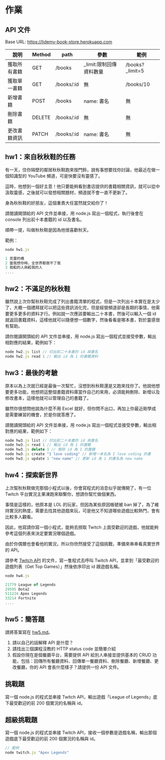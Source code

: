 # 作業

## API 文件

Base URL: https://lidemy-book-store.herokuapp.com

| 說明     | Method | path       | 參數                   | 範例             |
|--------|--------|------------|----------------------|----------------|
| 獲取所有書籍 | GET    | /books     | _limit:限制回傳資料數量           | /books?_limit=5 |
| 獲取單一書籍 | GET    | /books/:id | 無                    | /books/10      |
| 新增書籍   | POST   | /books     | name: 書名 | 無              |
| 刪除書籍   | DELETE   | /books/:id     | 無 | 無              |
| 更改書籍資訊   | PATCH   | /books/:id     | name: 書名 | 無              |


## hw1：來自秋秋鞋的任務

有一天，住你隔壁的鄰居秋秋鞋跑來按門鈴，說有事想要找你討論，他最近在做一個知識型的 YouTube 頻道，可是快要沒有靈感了。

這時，他想到一個好主意！他只要能夠看到書店提供的書籍相關資訊，就可以從中汲取靈感，之後就可以發想相關題材，頻道就不會一直不更新了。

身為秋秋鞋的好朋友，這個重責大任當然就交給你了！

請閱讀開頭給的 API 文件並串接，用 node.js 寫出一個程式，執行後會在 console 列出前十本書籍的 id 以及書名。

順帶一提，叫做秋秋鞋是因為他很喜歡秋天。

範例：

``` js
node hw1.js

1 克雷的橋
2 當我想你時，全世界都救不了我
3 我殺的人與殺我的人
....
```

## hw2：不滿足的秋秋鞋

雖然說上次你幫秋秋鞋完成了列出書籍清單的程式，但是一次列出十本實在是太少了，大概一個禮拜就可以把這些資訊消化完，但是經營頻道卻是長期的事情，他需要更多更多的資料才行。例如說一次應該要輸出二十本書，然後可以輸入一個 id 就返回書籍資料，這樣他就可以隨便想一個數字，然後看看是哪本書，對於靈感很有幫助。

請你閱讀開頭給的 API 文件並串接，用 node.js 寫出一個程式並接受參數，輸出相對應的結果，範例如下：

``` js
node hw2.js list // 印出前二十本書的 id 與書名
node hw2.js read 1 // 輸出 id 為 1 的書籍資料
```

## hw3：最後的考驗

原本以為上次就已經是最後一次幫忙，沒想到秋秋鞋還是又跑來找你了。他說他想要更多功能，他想把這整個書籍資料庫當作自己的來用，必須能夠刪除、新增以及修改書本，這樣他就可以管理自己的書籍了。

雖然你很想問他說為什麼不用 Excel 就好，但你問不出口，再加上你最近剛學成是需要練習的機會，於是你就答應了。

請閱讀開頭給的 API 文件並串接，用 node.js 寫出一個程式並接受參數，輸出相對應的結果，範例如下：

``` js
node hw3.js list // 印出前二十本書的 id 與書名
node hw3.js read 1 // 輸出 id 為 1 的書籍
node hw3.js delete 1 // 刪除 id 為 1 的書籍
node hw3.js create "I love coding" // 新增一本名為 I love coding 的書
node hw3.js update 1 "new name" // 更新 id 為 1 的書名為 new name
```

## hw4：探索新世界

上次幫秋秋鞋做完那個小程式以後，你會寫程式的消息似乎就傳開了，有一位 Twitch 平台實況主果凍跑來聯繫你，想請你幫忙做個東西。

事情是這樣的，他原本是 LOL 的玩家，但因為某些原因帳號被 ban 掉了，為了維持實況的熱度，需要去找其他遊戲來玩，可是他又不知道哪些遊戲比較熱門，會有比較多人觀看。

因此，他寫請你寫一個小程式，能夠去撈取 Twitch 上面受歡迎的遊戲，他就能夠參考這個列表來決定要實況哪個遊戲。

由於你偶爾也會看他的實況，所以你欣然接受了這個挑戰，準備來串串看真實世界的 API。

請參考 [Twitch API](https://dev.twitch.tv/docs/api/) 的文件，寫一隻程式去呼叫 Twitch API，並拿到「最受歡迎的遊戲列表（Get Top Games）」然後依序印出 id 跟遊戲名稱。

``` js
node hw4.js

21779 League of Legends
29595 Dota2
511224 Apex Legends
33214 Fortnite
....
```

## hw5：簡答題

請將答案寫在 [hw5.md](hw5.md)。

1. 請以自己的話解釋 API 是什麼？
2. 請找出三個課程沒教的 HTTP status code 並簡單介紹
3. 假設你現在是個餐廳平台，需要提供 API 給別人串接並提供基本的 CRUD 功能，包括：回傳所有餐廳資料、回傳單一餐廳資料、刪除餐廳、新增餐廳、更改餐廳，你的 API 會長什麼樣子？請提供一份 API 文件。

## 挑戰題

寫一個 node.js 的程式並串接 Twitch API，輸出遊戲「League of Legends」底下最受歡迎的前 200 個實況的名稱與 id。

## 超級挑戰題

寫一個 node.js 的程式並串接 Twitch API，接收一個參數是遊戲名稱，輸出那個遊戲底下最受歡迎的前 200 個實況的名稱與 id。

``` js
// 範例
node twitch.js "Apex Legends"
```


